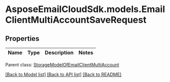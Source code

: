# AsposeEmailCloudSdk.models.EmailClientMultiAccountSaveRequest
## Properties
Name | Type | Description | Notes
------------ | ------------- | ------------- | -------------

 Parent class: [StorageModelOfEmailClientMultiAccount](StorageModelOfEmailClientMultiAccount.md)

[[Back to Model list]](README.md#documentation-for-models) [[Back to API list]](README.md#documentation-for-api-endpoints) [[Back to README]](README.md)


